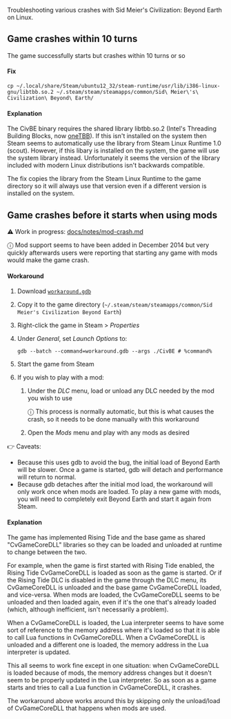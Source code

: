 Troubleshooting various crashes with Sid Meier's Civilization: Beyond Earth on Linux.

## Game crashes within 10 turns

The game successfully starts but crashes within 10 turns or so

#### Fix

```
cp ~/.local/share/Steam/ubuntu12_32/steam-runtime/usr/lib/i386-linux-gnu/libtbb.so.2 ~/.steam/steam/steamapps/common/Sid\ Meier\'s\ Civilization\ Beyond\ Earth/
```

#### Explanation

The CivBE binary requires the shared library libtbb.so.2 (Intel's Threading Building Blocks, now [oneTBB](https://github.com/oneapi-src/oneTBB)). If this isn't installed on the system then Steam seems to automatically use the library from Steam Linux Runtime 1.0 (scout). However, if this libary is installed on the system, the game will use the system library instead. Unfortunately it seems the version of the library included with modern Linux distributions isn't backwards compatible.

The fix copies the library from the Steam Linux Runtime to the game directory so it will always use that version even if a different version is installed on the system.

## Game crashes before it starts when using mods

⚠️ Work in progress: [docs/notes/mod-crash.md](docs/notes/mod-crash.md)

ⓘ Mod support seems to have been added in December 2014 but very quickly afterwards users were reporting that starting any game with mods would make the game crash.

#### Workaround

1. Download [`workaround.gdb`](workaround.gdb)
1. Copy it to the game directory (`~/.steam/steam/steamapps/common/Sid Meier's Civilization Beyond Earth`)
1. Right-click the game in Steam > _Properties_
1. Under _General_, set _Launch Options_ to:

   ```
   gdb --batch --command=workaround.gdb --args ./CivBE # %command%
   ```

1. Start the game from Steam

1. If you wish to play with a mod:

   1. Under the _DLC_ menu, load or unload any DLC needed by the mod you wish to use

      ⓘ This process is normally automatic, but this is what causes the crash, so it needs to be done manually with this workaround

   1. Open the _Mods_ menu and play with any mods as desired

👉 Caveats:

- Because this uses gdb to avoid the bug, the initial load of Beyond Earth will be slower. Once a game is started, gdb will detach and performance will return to normal.
- Because gdb detaches after the initial mod load, the workaround will only work once when mods are loaded. To play a new game with mods, you will need to completely exit Beyond Earth and start it again from Steam.

#### Explanation

The game has implemented Rising Tide and the base game as shared "CvGameCoreDLL" libraries so they can be loaded and unloaded at runtime to change between the two.

For example, when the game is first started with Rising Tide enabled, the Rising Tide CvGameCoreDLL is loaded as soon as the game is started. Or if the Rising Tide DLC is disabled in the game through the DLC menu, its CvGameCoreDLL is unloaded and the base game CvGameCoreDLL loaded, and vice-versa. When mods are loaded, the CvGameCoreDLL seems to be unloaded and then loaded again, even if it's the one that's already loaded (which, although inefficient, isn't necessarily a problem).

When a CvGameCoreDLL is loaded, the Lua interpreter seems to have some sort of reference to the memory address where it's loaded so that it is able to call Lua functions in CvGameCoreDLL. When a CvGameCoreDLL is unloaded and a different one is loaded, the memory address in the Lua interpreter is updated.

This all seems to work fine except in one situation: when CvGameCoreDLL is loaded because of mods, the memory address changes but it doesn't seem to be properly updated in the Lua interpreter. So as soon as a game starts and tries to call a Lua function in CvGameCoreDLL, it crashes.

The workaround above works around this by skipping only the unload/load of CvGameCoreDLL that happens when mods are used.
